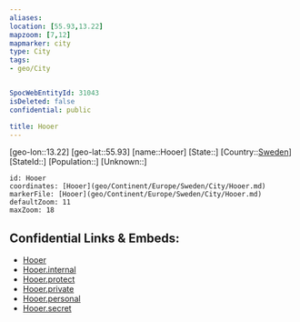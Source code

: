 ```yaml
---
aliases: 
location: [55.93,13.22]
mapzoom: [7,12] 
mapmarker: city 
type: City
tags:
- geo/City


SpocWebEntityId: 31043
isDeleted: false
confidential: public

title: Hooer
---
```

[geo-lon::13.22]
[geo-lat::55.93]
[name::Hooer]
[State::]
[Country::[Sweden](geo/Continent/Europe/Sweden.md)]
[StateId::]
[Population::]
[Unknown::]


```leaflet
id: Hooer
coordinates: [Hooer](geo/Continent/Europe/Sweden/City/Hooer.md)
markerFile: [Hooer](geo/Continent/Europe/Sweden/City/Hooer.md)
defaultZoom: 11 
maxZoom: 18
```


## Confidential Links & Embeds: 
- [Hooer](../../../../../../_public/geo/Continent/Europe/Sweden/City/Hooer.md) 
- [Hooer.internal](../../../../../../_internal/geo/Continent/Europe/Sweden/City/Hooer.internal.md) 
- [Hooer.protect](../../../../../../_protect/geo/Continent/Europe/Sweden/City/Hooer.protect.md) 
- [Hooer.private](../../../../../../_private/geo/Continent/Europe/Sweden/City/Hooer.private.md) 
- [Hooer.personal](../../../../../../_personal/geo/Continent/Europe/Sweden/City/Hooer.personal.md) 
- [Hooer.secret](../../../../../../_secret/geo/Continent/Europe/Sweden/City/Hooer.secret.md) 
